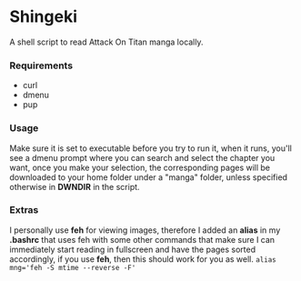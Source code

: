 # Shingeki
A shell script to read Attack On Titan manga locally.

### Requirements
+ curl
+ dmenu
+ pup

### Usage
Make sure it is set to executable before you try to run it, when it runs, you'll see a dmenu prompt where you can search and select the chapter you want, once you make your selection, the corresponding pages will be downloaded to your home folder under a "manga" folder, unless specified otherwise in **DWNDIR** in the script.

### Extras
I personally use **feh** for viewing images, therefore I added an **alias** in my __.bashrc__ that uses feh with some other commands that make sure I can immediately start reading in fullscreen and have the pages sorted accordingly, if you use **feh**, then this should work for you as well. `alias mng='feh -S mtime --reverse -F'`
